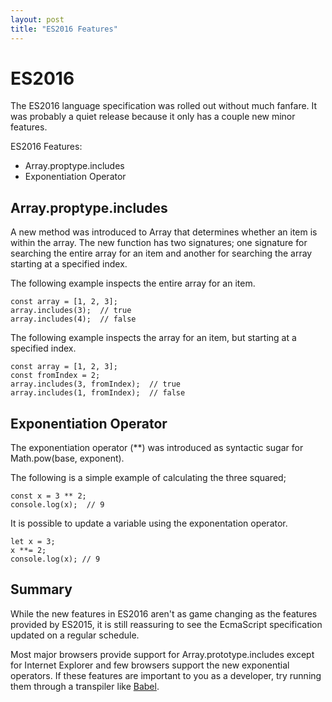 ```yaml
---
layout: post
title: "ES2016 Features"
---
```


# ES2016

The ES2016 language specification was rolled out without much fanfare. It was probably a quiet release because it only has a couple new minor features.

ES2016 Features:
* Array.proptype.includes
* Exponentiation Operator

## Array.proptype.includes

A new method was introduced to Array that determines whether an item is within the array. The new function has two signatures; one signature for searching the entire array for an item and another for searching the array starting at a specified index.


The following example inspects the entire array for an item.

````
const array = [1, 2, 3];
array.includes(3);  // true
array.includes(4);  // false
````


The following example inspects the array for an item, but starting at a specified index.

````
const array = [1, 2, 3];
const fromIndex = 2;
array.includes(3, fromIndex);  // true
array.includes(1, fromIndex);  // false
````

## Exponentiation Operator

The exponentiation operator (**) was introduced as syntactic sugar for Math.pow(base, exponent).

The following is a simple example of calculating the three squared;

````
const x = 3 ** 2;
console.log(x);  // 9
````

It is possible to update a variable using the exponentation operator.

````
let x = 3;
x **= 2;
console.log(x); // 9
````

## Summary

While the new features in ES2016 aren't as game changing as the features provided by ES2015, it is still reassuring to see the EcmaScript specification updated on a regular schedule.

Most major browsers provide support for Array.prototype.includes except for Internet Explorer and few browsers support the new exponential operators. If these features are important to you as a developer, try running them through a transpiler like [Babel](https://babeljs.io).
